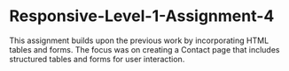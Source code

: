 # Responsive-Level-1-Assignment-4
This assignment builds upon the previous work by incorporating HTML tables and forms. The focus was on creating a Contact page that includes structured tables and forms for user interaction.
